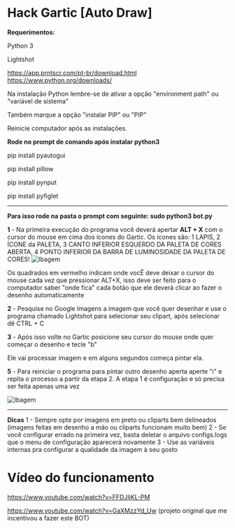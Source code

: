 
# Hack Gartic [Auto Draw]

**Requerimentos:**


Python 3

Lightshot

https://app.prntscr.com/pt-br/download.html
https://www.python.org/downloads/

Na instalação Python lembre-se de ativar a opção "environment path" ou "variável de sistema" 

Também marque a opção "instalar PIP" ou "PIP"

Reinicie computador após as instalações.

**Rode no prompt de comando após instalar python3**


pip install pyautogui

pip install pillow

pip install pynput


pip install pyfiglet
____

**Para isso rode na pasta o prompt com seguinte: sudo python3 bot.py**

**1** - Na primeira execução do programa você deverá apertar **ALT + X**  com o cursor do mouse em cima dos ícones do Gartic. Os ícones são: 1 LAPIS, 2 ÍCONE da PALETA, 3 CANTO INFERIOR ESQUERDO DA PALETA DE CORES ABERTA, 4 PONTO INFERIOR DA BARRA DE LUMINOSIDADE DA PALETA DE CORES!
![Ibagem](https://i.imgur.com/QXivErT.png)

Os quadrados em vermelho indicam onde vocÊ deve deixar o cursor do mouse cada vez que pressionar ALT+X, isso deve ser feito para o computador saber "onde fica" cada botão que ele deverá clicar ao fazer o desenho automaticamente



**2** - Pesquise no Google Imagens a imagem que você quer desenhar e use o programa chamado Lightshot para selecionar seu clipart, após selecionar dê CTRL + C


**3** - Após isso volte no Gartic posicione seu cursor do mouse onde quer começar o desenho e tecle "b"


Ele vai processar imagem e em alguns segundos começa pintar ela. 


**5** - Para reiniciar o programa para pintar outro desenho aperta aperte "i" e repita o processo a partir da etapa 2. A etapa 1 é configuração e só precisa ser feita apenas uma vez

![Ibagem](https://i.imgur.com/NZcJH2h.png)
___

**Dicas**
1 - Sempre opte por imagens em preto ou cliparts bem delineados (imagens feitas em desenho a mão ou cliparts funcionam muito bem)
2 - Se você configurar errado na primeira vez, basta deletar o arquivo configs.logs que o menu de configuração aparecerá novamente
3 - Use as variáveis internas pra configurar a qualidade da imagem à seu gosto



# Vídeo do funcionamento

https://www.youtube.com/watch?v=FFDJIjKL-PM

https://www.youtube.com/watch?v=GaXMzzYd_Uw (projeto original que me incentivou a fazer este BOT)
